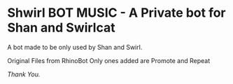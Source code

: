 # Shwirl BOT MUSIC - A Private bot for Shan and Swirlcat

A bot made to be only used by Shan and Swirl.






Original Files from RhinoBot
Only ones added are Promote and Repeat



*Thank You.*
